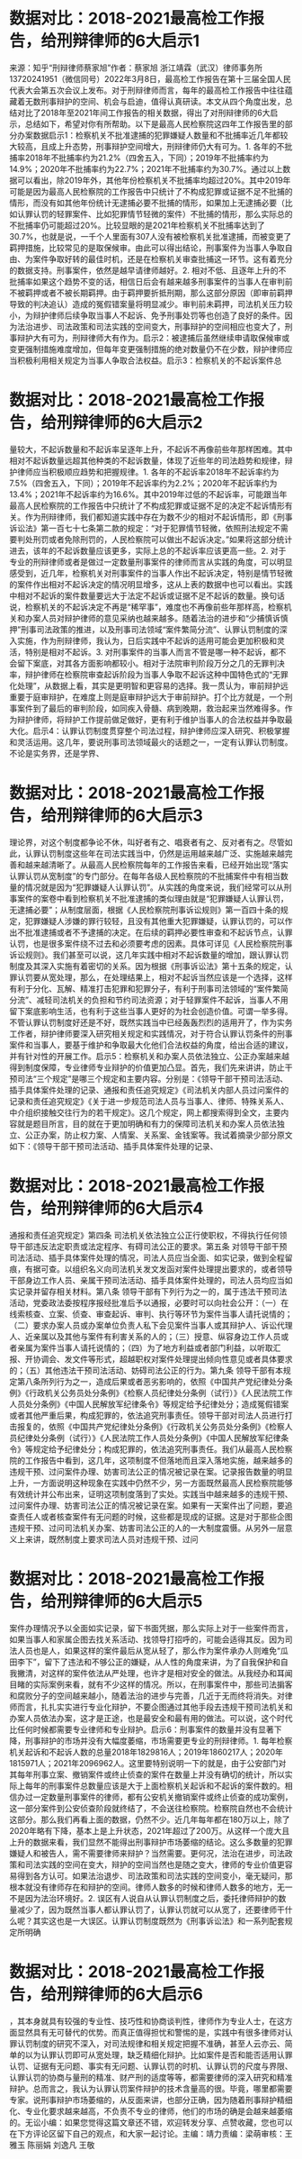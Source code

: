 # 数据对比：2018-2021最高检工作报告，给刑辩律师的6大启示1

来源：知乎“刑辩律师蔡家旭”作者：蔡家旭 浙江靖霖（武汉）律师事务所 13720241951（微信同号）2022年3月8日，最高检工作报告在第十三届全国人民代表大会第五次会议上发布。对于刑辩律师而言，每年的最高检工作报告中往往蕴藏着无数刑事辩护的空间、机会与启迪，值得认真研读。本文从四个角度出发，总结对比了2018年至2021年间工作报告的相关数据，得出了对刑辩律师的6大启示，总结如下，希望对你有所帮助。以下是最高人民检察院这四年工作报告里的部分办案数据启示1：检察机关不批准逮捕的犯罪嫌疑人数量和不批捕率近几年都较大较高，且成上升态势，刑事辩护空间增大，刑辩律师仍大有可为。1. 各年的不批捕率2018年不批捕率约为21.2%（四舍五入，下同）；2019年不批捕率约为14.9%；2020年不批捕率约为22.7%；2021年不批捕率约为30.7%。通过以上数据可以看出，除2019年外，其他年份检察机关不批捕率均超过20%。其中2019年可能是因为最高人民检察院的工作报告中只统计了不构成犯罪或证据不足不批捕的情形，而没有如其他年份统计无逮捕必要不批捕的情形，如果加上无逮捕必要（比如认罪认罚的轻罪案件、比如犯罪情节轻微的案件）不批捕的情形，那么实际总的不批捕率仍可能超过20%。比较显眼的是2021年检察机关不批捕率达到了30.7%，也就是说，一千个人里面有307人没有被检察机关批准逮捕，而被变更了羁押措施，比较常见的是取保候审。由此可以得出结论，刑事案件为当事人争取自由、为案件争取好转的最佳时机，还是在检察机关审查批捕这一环节。这有着充分的数据支持。刑事案件，依然是越早请律师越好。2. 相对不低、且逐年上升的不批捕率如果这个趋势不变的话，相信日后会有越来越多刑事案件的当事人在审判前不被羁押或者不被长期羁押。由于羁押要折抵刑期，那么这部分原因（即审前羁押导致的判决追认）造成的冤假错案量将明显减少。审判前未羁押，司法机关压力较小，为辩护律师后续争取当事人不起诉、免予刑事处罚等也创造了良好的条件。因为法治进步、司法政策和司法实践的空间变大，刑事辩护的空间相应也变大了，刑事辩护大有可为，刑辩律师大有作为。启示2：被逮捕后虽然继续申请取保候审或变更强制措施难度增加，但每年变更强制措施的绝对数量仍不在少数，辩护律师应当积极利用相关规定为当事人争取合法权益。启示3：检察机关的不起诉案件总

# 数据对比：2018-2021最高检工作报告，给刑辩律师的6大启示2

量较大，不起诉数量和不起诉率呈逐年上升，不起诉不再像前些年那样困难。其中相对不起诉数量远超其他种类的不起诉数量，体现了近些年的司法趋势和规律，辩护律师应当积极顺应趋势和把握规律。1. 各年的不起诉率2018年不起诉率约为7.5%（四舍五入，下同）；2019年不起诉率约为2.2%；2020年不起诉率约为13.4%；2021年不起诉率约为16.6%。其中2019年过低的不起诉率，可能跟当年最高人民检察院的工作报告中只统计了不构成犯罪或证据不足的决定不起诉情形有关。作为刑辩律师，我们都知道实践中存在为数不少的相对不起诉情形，即《刑事诉讼法》第一百七十七条第二款的规定：“对于犯罪情节轻微，依照刑法规定不需要判处刑罚或者免除刑罚的，人民检察院可以做出不起诉决定。”如果将这部分统计进去，该年的不起诉数量应该更多，实际上总的不起诉率应该更高一些。2. 对于专业的刑辩律师或者是做过一定数量刑事案件的律师而言从实践的角度，可以明显感受到，近几年，检察机关对刑事案件的当事人作出不起诉决定，特别是情节轻微的案件作出相对不起诉决定的情况明显增多，这从上表的数据中也可以看出。实践中相对不起诉的案件数量要远大于法定不起诉或证据不足不起诉的数量。换句话说，检察机关的不起诉决定不再是“稀罕事”，难度也不再像前些年那样高，检察机关和办案人员对辩护律师的意见采纳也越来越多。随着法治的进步和“少捕慎诉慎押”刑事司法政策的推进，以及刑事司法领域“案件繁简分流”、认罪认罚制度的深入实施，作为刑辩律师，我认为，日后实践中不起诉的适用可能会更加积极和灵活，特别是相对不起诉。3. 对刑事案件的当事人而言不管是哪一种不起诉，都不会留下案底，对其各方面影响都较小。相对于法院审判阶段万分之几的无罪判决率，辩护律师在检察院审查起诉阶段为当事人争取不起诉这种中国特色式的“无罪化处理”，从数据上看，其实是更明智和更容易的选择。我一贯认为，审前辩护远重要于庭审辩护，在难度上则是庭审辩护远大于审前辩护。打个比方就是，一个刑事案件到了最后的审判阶段，如同疾入骨髓、病到晚期，救治起来当然难得多。作为辩护律师，将辩护工作提前做足做好，更有利于维护当事人的合法权益并争取最大化。启示4：认罪认罚制度贯穿整个司法过程，辩护律师应深入研究、积极掌握和灵活运用。这几年，要说刑事司法领域最火的话题之一，一定有认罪认罚制度。不论是实务界，还是学界、

# 数据对比：2018-2021最高检工作报告，给刑辩律师的6大启示3

理论界，对这个制度都争论不休，叫好者有之、唱衰者有之、反对者有之。尽管如此，认罪认罚制度这些年在司法实践当中，仍然是运用越来越广泛、实施越来越完善和越来越清晰了。从最高人民检察院每年的工作报告来看，已经开始出现“落实认罪认罚从宽制度”的专门部分。在每年各级人民检察院的不批捕案件中有相当数量的情况就是因为“犯罪嫌疑人认罪认罚”。从实践的角度来说，我们经常可以从刑事案件的案卷中看到检察机关不批准逮捕的类似理由就是“犯罪嫌疑人认罪认罚，无逮捕必要”；从制度层面，根据《人民检察院刑事诉讼规则》第一百四十条的规定，犯罪嫌疑人涉嫌的罪行较轻，且没有其他重大犯罪嫌疑，认罪认罚的，可以作出不批准逮捕或者不予逮捕的决定。在后续的羁押必要性审查和不起诉节点，认罪认罚，也是很多案件绕不过去和必须要考虑的因素。具体可详见《人民检察院刑事诉讼规则》。我们甚至可以说，这几年实践中相对不起诉数量的增加，跟认罪认罚制度及其深入实施有着密切的关系。因为根据《刑事诉讼法》第十五条的规定，认罪认罚要从宽处理，那么，在处理结果上，相对不起诉当然应该是一个选择，这样有利于分化、瓦解、精准打击犯罪和犯罪分子，有利于刑事司法领域的“案件繁简分流”、减轻司法机关的负担和节约司法资源；对于轻罪案件不起诉，当事人不用留下案底影响生活，也有利于这些当事人更好的为社会创造价值。可谓一举多得。不管认罪认罚制度好还是不好，既然实践当中已经轰轰烈烈的适用开了，作为实务工作者，辩护律师要深入研究相关规定和实践情况，对于符合认罪认罚条件的刑事案件和当事人，要基于维护和争取最大化他们合法权益的角度，给出合适的建议，并有针对性的开展工作。启示5：检察机关和办案人员依法独立、公正办案越来越得到制度保障，专业律师专业辩护的价值更加凸显。首先，我们先来讲讲，防止干预司法“三个规定”是哪三个规定和主要内容。分别是：《领导干部干预司法活动、插手具体案件处理的记录、通报和责任追究规定》《司法机关内部人员过问案件的记录和责任追究规定》《关于进一步规范司法人员与当事人、律师、特殊关系人、中介组织接触交往行为的若干规定》。这几个规定，网上都搜索得到全文，主要内容就是题目所言，目的就在于更加明确和有力的保障司法机关和办案人员依法独立、公正办案，防止权力案、人情案、关系案、金钱案等。我试着摘录少部分原文如下：《领导干部干预司法活动、插手具体案件处理的记录、

# 数据对比：2018-2021最高检工作报告，给刑辩律师的6大启示4

通报和责任追究规定》第四条 司法机关依法独立公正行使职权，不得执行任何领导干部违反法定职责或法定程序、有碍司法公正的要求。第五条 对领导干部干预司法活动、插手具体案件处理的情况，司法人员应当全面、如实记录，做到全程留痕，有据可查。以组织名义向司法机关发文发函对案件处理提出要求的，或者领导干部身边工作人员、亲属干预司法活动、插手具体案件处理的，司法人员均应当如实记录并留存相关材料。第八条 领导干部有下列行为之一的，属于违法干预司法活动，党委政法委按程序报经批准后予以通报，必要时可以向社会公开：（一）在线索核查、立案、侦查、审查起诉、审判、执行等环节为案件当事人请托说情的；（二）要求办案人员或办案单位负责人私下会见案件当事人或其辩护人、诉讼代理人、近亲属以及其他与案件有利害关系的人的；（三）授意、纵容身边工作人员或者亲属为案件当事人请托说情的；（四）为了地方利益或者部门利益，以听取汇报、开协调会、发文件等形式，超越职权对案件处理提出倾向性意见或者具体要求的；（五）其他违法干预司法活动、妨碍司法公正的行为。第九条 领导干部有本规定第八条所列行为之一，造成后果或者恶劣影响的，依照《中国共产党纪律处分条例》《行政机关公务员处分条例》《检察人员纪律处分条例（试行）》《人民法院工作人员处分条例》《中国人民解放军纪律条令》等规定给予纪律处分；造成冤假错案或者其他严重后果，构成犯罪的，依法追究刑事责任。领导干部对司法人员进行打击报复的，依照《中国共产党纪律处分条例》《行政机关公务员处分条例》《检察人员纪律处分条例（试行）》《人民法院工作人员处分条例》《中国人民解放军纪律条令》等规定给予纪律处分；构成犯罪的，依法追究刑事责任。我们从最高人民检察院的工作报告中看到，这几年，这项制度不但落地而且深入落地实施，越来越多的违规干预、过问案件办理、妨害司法公正的情况被记录在案。记录报告数量的明显上升，一方面说明这种现象在实践中仍然不少，另一方面既然最高人民检察院能够有效统计并公布出来，证明这项制度落到了实处。实践当中越来越多的违规干预、过问案件办理、妨害司法公正的情况被记录在案。如果有一天案件出了问题，要追查责任人或者核查案件有无问题的时候，这些都是现成的证据。这是对于那些企图违规干预、过问司法机关办案、妨害司法公正的人的一大制度震慑。从另外一层意义上来讲，既然制度上要求司法人员对违规干预、过问

# 数据对比：2018-2021最高检工作报告，给刑辩律师的6大启示5

案件办理情况予以全面如实记录，留下书面凭据，那么实际上对于一些案件而言，如果当事人和家属企图去找关系活动、找领导打招呼的，可能会适得其反。因为司法人员也是人，如果这样的案件最后从宽从轻了，那么作为案件承办人则难免“瓜田李下”，留下了违法和不够公正的嫌疑，从人性的角度来讲，为了自我保护和自我撇清，对这样的案件依法从严处理，也许才是相对安全的做法。从我经办和耳闻目睹的实际案例来看，就有不少这样的情况。所以，在刑事案件中，那些司法掮客和腐败分子的空间越来越小，随着法治的进步与完善，几近于无而终将消失。对律师而言，扎扎实实进行专业化辩护，不要企图通过其他手段去违规干预司法机关和办案人员依法办案，这才是正途，也是最安全和最有用的做法。可以说，这个时代比任何时候都需要专业律师和专业辩护。启示6：刑事案件的数量并没有显著下降，刑事辩护的市场并没有大幅度萎缩，市场需要更专业的刑辩律师。1. 每年检察机关起诉和不起诉人数的总量2018年1829816人；2019年1860217人；2020年1815971人；2021年2096962人。这里要特别说明一下的就是，由于公安部门对其每年刑事立案、撤销案件或终止侦查的案件在数量上并没有确切的统计，所以实际上每年的刑事案件总数量应该是大于上面检察机关起诉和不起诉的案件数的。相信办过一定数量刑事案件的律师，都有公安机关撤销案件或终止侦查的成功案例，这一部分案件到公安侦查阶段就终结了，不会送往检察院。检察院自然也不会统计这部分。那么我们再看上面的数据，仍然不少。近几年每年都在180万以上，除了2020年略有下降，基本上是上升状态，2021年超过了200万。从这样一个庞大且上升的数据来看，我们显然不能得出刑事辩护市场萎缩的结论。这么多数量的犯罪嫌疑人和被告人，需不需要律师来辩护？当然需要。更何况，法治在进步，司法政策和司法实践的空间在变大，辩护的空间当然也是随之变大，律师的专业价值更容易得到各方认可。如果法治退步、司法政策和司法实践的空间变小，毫无疑问，那根本就没有律师存在和辩护的空间。律师人数多的时候和律师人数多的地方，无一不是因为法治环境好。2. 误区有人说自从认罪认罚制度之后，委托律师辩护的数量减少了，因为既然当事人都认罪认罚了，认罪认罚就可以从宽了，还要律师干什么呢？其实这也是一大误区。认罪认罚制度既然为《刑事诉讼法》和一系列配套规定所明确

# 数据对比：2018-2021最高检工作报告，给刑辩律师的6大启示6

，其本身就具有较强的专业性、技巧性和协商谈判性，律师作为专业人士，在这方面显然具有无可替代的优势。而真正值得担忧和警惕的是，实践中有很多律师对认罪认罚制度的研究不深入，对司法规律和相关规定把握不准确，甚至人云亦云、简单的以为认罪认罚即可从宽处理，缺乏精细化辩护。比如案件是否和能否适用认罪认罚、证据有无问题、事实有无问题、认罪认罚的时机、认罪认罚的尺度与界限、认罪认罚的协商与量刑的精准、财产刑的适度等等，都需要律师的深入研究和精准辩护。总而言之，我认为认罪认罚案件辩护的技术含量高的很。毕竟，哪里都需要专家。说刑事辩护市场萎缩的，从反面来讲，也部分正确，因为随着刑事辩护精细化、专业化要求越来越高，不负责不专业的律师，他们的市场的确是会越来越萎缩的。无讼小编：如果您觉得这篇文章还不错，欢迎转发分享、点赞收藏，您也可以在下方评论区留下自己的观点，和大家一起讨论。主编：靖力责编：梁萌审核：王雅玉 陈丽娟 刘逸凡 王敬

